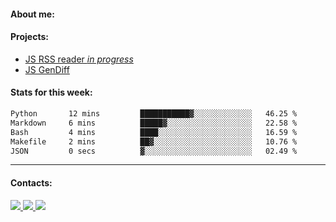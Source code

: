 #### About me:

#### Projects:
- [JS RSS reader *in progress*](https://github.com/GKoil/frontend-project-lvl3)
- [JS GenDiff](https://github.com/GKoil/GenDiff)

#### Stats for this week:
<!--START_SECTION:waka-->

```txt
Python       12 mins         ███████████▓░░░░░░░░░░░░░   46.25 %
Markdown     6 mins          █████▓░░░░░░░░░░░░░░░░░░░   22.58 %
Bash         4 mins          ████░░░░░░░░░░░░░░░░░░░░░   16.59 %
Makefile     2 mins          ██▓░░░░░░░░░░░░░░░░░░░░░░   10.76 %
JSON         0 secs          ▓░░░░░░░░░░░░░░░░░░░░░░░░   02.49 %
```

<!--END_SECTION:waka-->
---
#### Contacts:

<a target='_blank' title='LinkedIn' href="https://www.linkedin.com/in/gkoil/">
  <img src="https://img.shields.io/badge/LinkedIn-0077B5?style=for-the-badge&logo=linkedin&logoColor=white" />
</a>
<a target='_blank' title='Telegram' href="https://t.me/gkoil">
  <img src="https://img.shields.io/badge/Telegram-2CA5E0?style=for-the-badge&logo=telegram&logoColor=white" />
</a>
<a target='_blank' title='Gmail' href="mailto: gk.grigorev@gmail.com">
  <img src="https://img.shields.io/badge/Gmail-D14836?style=for-the-badge&logo=gmail&logoColor=white" />
</a>

